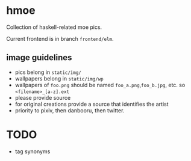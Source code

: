 # hmoe
Collection of haskell-related moe pics.

Current frontend is in branch `frontend/elm`.

## image guidelines
* pics belong in `static/img/`
* wallpapers belong in `static/img/wp`
* wallpapers of `foo.png` should be named `foo_a.png`,`foo_b.jpg`, etc. so `<filename>_[a-z].ext`
* please provide source
* for original creations provide a source that identifies the artist
* priority to pixiv, then danbooru, then twitter.

# TODO
* tag synonyms
